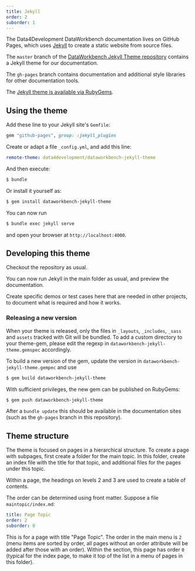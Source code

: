 ```yaml
---
title: Jekyll
order: 2
suborder: 1
---
```


The Data4Development DataWorkbench documentation lives on GitHub Pages, which uses [Jekyll](https://jekyllrb.com/) to create a static website from source files.

The `master` branch of the [DataWorkbench Jekyll Theme repository](https://github.com/data4development/dataworkbench-jekyll-theme) contains a Jekyll theme for our documentation.

The `gh-pages` branch contains documentation and additional style libraries for other documentation tools.

The [Jekyll theme is available via RubyGems](https://rubygems.org/gems/dataworkbench-jekyll-theme).

## Using the theme

Add these line to your Jekyll site's `Gemfile`:

```ruby
gem "github-pages", group: :jekyll_plugins
```

Create or adapt a file `_config.yml`, and add this line:

```yaml
remote-theme: data4development/dataworkbench-jekyll-theme
```

And then execute:

```bash
$ bundle
```

Or install it yourself as:

```bash
$ gem install dataworkbench-jekyll-theme
```

You can now run

```bash
$ bundle exec jekyll serve
```

and open your browser at `http://localhost:4000`.

## Developing this theme

Checkout the repository as usual.

You can now run Jekyll in the main folder as usual, and preview the documentation.

Create specific demos or test cases here that are needed in other projects, to document what is required and how it works.

### Releasing a new version

When your theme is released, only the files in `_layouts`, `_includes`, `_sass` and `assets` tracked with Git will be bundled.
To add a custom directory to your theme-gem, please edit the regexp in `dataworkbench-jekyll-theme.gemspec` accordingly.

To build a new version of the gem, update the version in `dataworkbench-jekyll-theme.gempec` and use 

````bash
$ gem build dataworkbench-jekyll-theme
````

With sufficient privileges, the new gem can be published on RubyGems:

```bash
$ gem push dataworkbench-jekyll-theme
```

After a `bundle update` this should be available in the documentation sites (such as the `gh-pages` branch in this repository).

## Theme structure

The theme is focused on pages in a hierarchical structure. To create a page with subpages, first create a folder for the main topic. In this folder, create an index file with the title for that topic, and additional files for the pages under this topic.

Within a page, the headings on levels 2 and 3 are used to create a table of contents.

The order can be determined using front matter. Suppose a file `maintopic/index.md`:

```yaml
title: Page Topic
order: 2
suborder: 0
```

This is for a page with title "Page Topic". The order in the main menu is `2` (menu items are sorted by order, all pages without an order attribute will be added after those with an order). Within the section, this page has order `0` (typical for the index page, to make it top of the list in a menu of pages in this folder).